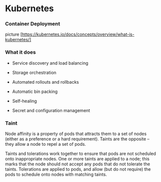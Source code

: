 # Kubernetes

### Container Deployment
picture [https://kubernetes.io/docs/concepts/overview/what-is-kubernetes/]

### What it does

- Service discovery and load balancing

- Storage orchestration

- Automated rollouts and rollbacks

- Automatic bin packing

- Self-healing

- Secret and configuration management

### Taint
Node affinity is a property of pods that attracts them to a set of nodes (either as a preference or a hard requirement). Taints are the opposite – they allow a node to repel a set of pods.

Taints and tolerations work together to ensure that pods are not scheduled onto inappropriate nodes. One or more taints are applied to a node; this marks that the node should not accept any pods that do not tolerate the taints. Tolerations are applied to pods, and allow (but do not require) the pods to schedule onto nodes with matching taints.
